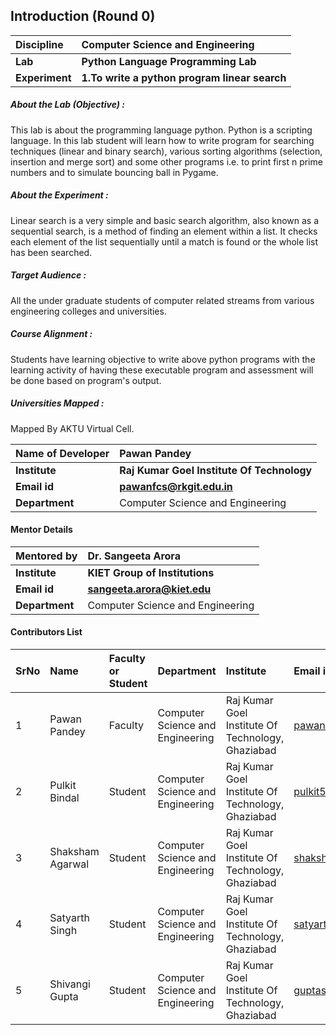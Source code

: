 ## Introduction (Round 0)

<b>Discipline | <b>Computer Science and Engineering 
:--|:--|
<b> Lab | <b> Python Language Programming Lab
<b> Experiment|     <b> 1.To write a python program linear search

<h5> About the Lab (Objective) : </h5>

This lab is about the programming language python. Python is a scripting language. In this lab student will learn how to write program for searching techniques (linear and binary search), various sorting algorithms (selection, insertion and merge sort) and some other programs i.e. to print first n prime numbers and to simulate bouncing ball in Pygame.
   

<h5> About the Experiment : </h5>

Linear search is a very simple and basic search algorithm, also known as a sequential search, is a method of finding an element within a list. It checks each element of the list sequentially until a match is found or the whole list has been searched.

<h5> Target Audience : </h5>

All the under graduate students of computer related streams from various engineering colleges and universities.

<h5> Course Alignment : </h5>

Students have learning objective to write above python programs with the learning activity of having these executable program and assessment will be done based on program's output.

<h5> Universities Mapped : </h5>

Mapped By AKTU Virtual Cell.

<b>Name of Developer | <b> Pawan Pandey
:--|:--|
<b> Institute | <b> Raj Kumar Goel Institute Of Technology
<b> Email id|     <b> pawanfcs@rkgit.edu.in
<b> Department | Computer Science and Engineering

#### Mentor Details

<b>Mentored by | <b> Dr. Sangeeta Arora
:--|:--|
<b> Institute | <b> KIET Group of Institutions
<b> Email id|     <b> sangeeta.arora@kiet.edu
<b> Department | Computer Science and Engineering

#### Contributors List

SrNo | Name | Faculty or Student | Department| Institute | Email id
:--|:--|:--|:--|:--|:--|
1 | Pawan Pandey | Faculty | Computer Science and Engineering | Raj Kumar Goel Institute Of Technology, Ghaziabad | pawanfcs@rkgit.edu.in
2 | Pulkit Bindal | Student | Computer Science and Engineering | Raj Kumar Goel Institute Of Technology, Ghaziabad | pulkit507shamli@gmail.com
3 | Shaksham Agarwal | Student | Computer Science and Engineering | Raj Kumar Goel Institute Of Technology, Ghaziabad | shaksham31072000@gmail.com
4 | Satyarth Singh | Student | Computer Science and Engineering | Raj Kumar Goel Institute Of Technology, Ghaziabad | satyarths1@gmail.com
5 | Shivangi Gupta | Student | Computer Science and Engineering | Raj Kumar Goel Institute Of Technology, Ghaziabad | guptashivangi760@gmail.com
